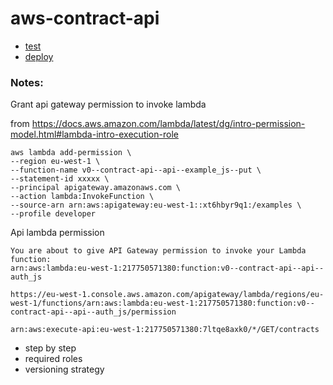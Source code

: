 # aws-contract-api

* [test](tests/)
* [deploy](bin/README.md#deploy)

### Notes:

Grant api gateway permission to invoke lambda

from https://docs.aws.amazon.com/lambda/latest/dg/intro-permission-model.html#lambda-intro-execution-role

```
aws lambda add-permission \
--region eu-west-1 \
--function-name v0--contract-api--api--example_js--put \
--statement-id xxxxx \
--principal apigateway.amazonaws.com \
--action lambda:InvokeFunction \
--source-arn arn:aws:apigateway:eu-west-1::xt6hbyr9q1:/examples \
--profile developer

```

Api lambda permission

```
You are about to give API Gateway permission to invoke your Lambda function:
arn:aws:lambda:eu-west-1:217750571380:function:v0--contract-api--api--auth_js

https://eu-west-1.console.aws.amazon.com/apigateway/lambda/regions/eu-west-1/functions/arn:aws:lambda:eu-west-1:217750571380:function:v0--contract-api--api--auth_js/permission

arn:aws:execute-api:eu-west-1:217750571380:7ltqe8axk0/*/GET/contracts
```

* step by step
* required roles
* versioning strategy


